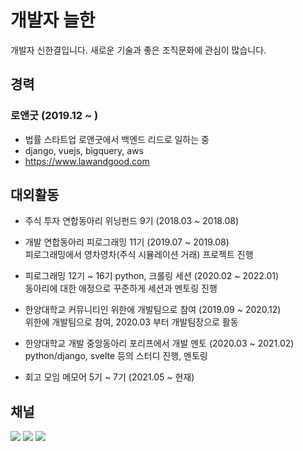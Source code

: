 # 개발자 늘한

개발자 신한결입니다. 새로운 기술과 좋은 조직문화에 관심이 많습니다.


## 경력

### 로앤굿 (2019.12 ~ )

- 법률 스타트업 로앤굿에서 백엔드 리드로 일하는 중
- django, vuejs, bigquery, aws
- https://www.lawandgood.com


## 대외활동  
- 주식 투자 연합동아리 위닝펀드 9기 (2018.03 ~ 2018.08)  

- 개발 연합동아리 피로그래밍 11기 (2019.07 ~ 2019.08)  
  피로그래밍에서 영차영차(주식 시뮬레이션 거래) 프로젝트 진행

- 피로그래밍 12기 ~ 16기 python, 크롤링 세션 (2020.02 ~ 2022.01)  
  동아리에 대한 애정으로 꾸준하게 세션과 멘토링 진행

- 한양대학교 커뮤니티인 위한에 개발팀으로 참여 (2019.09 ~ 2020.12)  
  위한에 개발팀으로 참여, 2020.03 부터 개발팀장으로 활동

- 한양대학교 개발 중앙동아리 포리프에서 개발 멘토  (2020.03 ~ 2021.02)  
  python/django, svelte 등의 스터디 진행, 멘토링

- 회고 모임 메모어 5기 ~ 7기 (2021.05 ~ 현재)  


## 채널

[![](https://img.shields.io/static/v1?label=&message=YouTube&color=FF0000&logo=YouTube)](https://www.youtube.com/channel/UCdrsvg9_y6njpdQZsSP-Tbw)
[![](https://img.shields.io/static/v1?label=V&message=Blog&color=06D6A9)](https://velog.io/@neulhan)
[![](https://img.shields.io/static/v1?label=&message=Github&color=181717&logo=Github)](https://github.com/Neulhan/)
